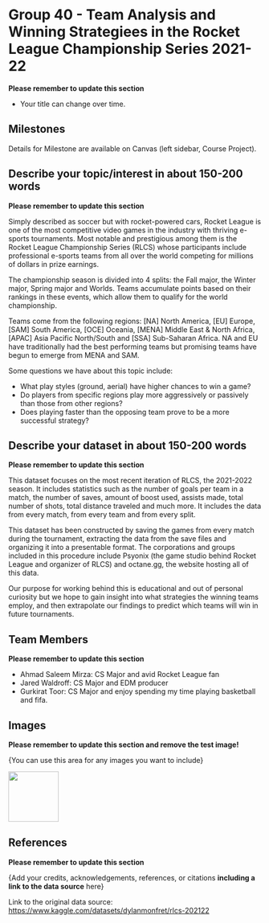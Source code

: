# Group 40 - Team Analysis and Winning Strategiees in the Rocket League Championship Series 2021-22

**Please remember to update this section**

- Your title can change over time.

## Milestones

Details for Milestone are available on Canvas (left sidebar, Course Project).

## Describe your topic/interest in about 150-200 words

**Please remember to update this section**

Simply described as soccer but with rocket-powered cars, Rocket League is one of the most competitive video games in the industry with thriving e-sports tournaments. Most notable and prestigious among them is the Rocket League Championship Series (RLCS) whose participants include  professional e-sports teams from all over the world competing for millions of dollars in prize earnings.

The championship season is divided into 4 splits: the Fall major, the Winter major, Spring major and Worlds. Teams accumulate points based on their rankings in these events, which allow them to qualify for the world championship.

Teams come from the following regions: [NA] North America, [EU] Europe, [SAM] South America, [OCE] Oceania, [MENA] Middle East & North Africa, [APAC] Asia Pacific North/South and [SSA] Sub-Saharan Africa. NA and EU have traditionally had the best performing teams but promising teams have begun to emerge from MENA and SAM.

Some questions we have about this topic include:

- What play styles (ground, aerial) have higher chances to win a game?
- Do players from specific regions play more aggressively or passively than those from other regions?
- Does playing faster than the opposing team prove to be a more successful strategy?

## Describe your dataset in about 150-200 words

**Please remember to update this section**

This dataset focuses on the most recent iteration of RLCS, the 2021-2022 season. It includes statistics such as the number of goals per team in a match, the number of saves, amount of boost used, assists made, total number of shots, total distance traveled and much more. It includes the data from every match, from every team and from every split.

This dataset has been constructed by saving the games from every match during the tournament, extracting the data from the save files and organizing it into a presentable format. The corporations and groups included in this procedure include Psyonix (the game studio behind Rocket League and organizer of RLCS) and octane.gg, the website hosting all of this data.

Our purpose for working behind this is educational and out of personal curiosity but we hope to gain insight into what strategies the winning teams employ, and then extrapolate our findings to predict which teams will win in future tournaments.

## Team Members

**Please remember to update this section**

- Ahmad Saleem Mirza: CS Major and avid Rocket League fan
- Jared Waldroff: CS Major and EDM producer
- Gurkirat Toor: CS Major and enjoy spending my time playing basketball and fifa.

## Images

**Please remember to update this section and remove the test image!**

{You can use this area for any images you want to include}

<img src ="https://liquipedia.net/commons/images/a/a6/RLCS_World_Championship_2022_lightmode.png" width="100px">

## References

**Please remember to update this section**

{Add your credits, acknowledgements, references, or citations **including a link to the data source** here}

Link to the original data source: https://www.kaggle.com/datasets/dylanmonfret/rlcs-202122


